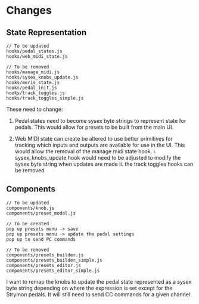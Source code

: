 # Changes

## State Representation

```
// To be updated
hooks/pedal_states.js
hooks/web_midi_state.js

// To be removed
hooks/manage_midi.js
hooks/sysex_knobs_update.js
hooks/meris_state.js
hooks/pedal_init.js
hooks/track_toggles.js
hooks/track_toggles_simple.js
```

These need to change:

1. Pedal states need to become sysex byte strings to represent state for pedals. This would allow for presets to be built from the main UI.

2. Web MIDI state can create be altered to use better primitives for tracking which inputs and outputs are available for use in the UI. This would allow the removal of the manage midi state hook.
	i. sysex_knobs_update hook would need to be adjusted to modify the sysex byte string when updates are made
	ii. the track toggles hooks can be removed

## Components

```
// To be updated
components/knob.js
components/preset_modal.js

// To be created
pop up presets menu -> save
pop up presets menu -> update the pedal settings
pop up to send PC commands

// To be removed
components/presets_builder.js
components/presets_builder_simple.js
components/presets_editor.js
components/presets_editor_simple.js
```

I want to remap the knobs to update the pedal state represented as a sysex byte string depending on where the expression is set except for the Strymon pedals. It will still need to send CC commands for a given channel.